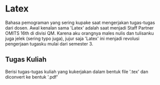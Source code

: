 # Latex
Bahasa pemograman yang sering kupake saat mengerjakan tugas-tugas dari dosen. Awal kenalan sama 'Latex' adalah saat menjadi Staff Partner OMITS 16th di divisi QM. Karena aku orangnya males nulis dan tulisanku juga jelek (sering typo juga), jujur saja 'Latex' ini menjadi revolusi pengerjaan tugasku mulai dari semester 3.

## Tugas Kuliah
Berisi tugas-tugas kuliah yang kukerjakan dalam bentuk file '.tex' dan diconvert ke bentuk '.pdf'
